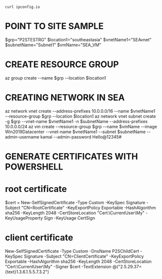 
```
curl ipconfig.io
```


# POINT TO SITE SAMPLE
$grp="P2STESTRG"
$location1="southeastasia" 
$vnetName1="SEAvnet" 
$subnetName="Subnet1"
$vmName="SEA_VM"

# CREATE RESOURCE GROUP
az group create --name $grp --location $location1

# CREATING NETWORK IN SEA
az network vnet create --address-prefixes 10.0.0.0/16 --name $vnetName1 --resource-group $grp --location $location1
az network vnet subnet create -g $grp --vnet-name $vnetName1 -n $subnetName --address-prefixes 10.0.0.0/24
az vm create --resource-group $grp --name $vmName --image Win2019Datacenter --vnet-name $vnetName1 --subnet $subnetName --admin-username kamal --admin-password Hello@12345#

# GENERATE CERTIFICATES WITH POWERSHELL
# root certificate
$cert = New-SelfSignedCertificate -Type Custom -KeySpec Signature -Subject "CN=RootCertificate" -KeyExportPolicy Exportable -HashAlgorithm sha256 -KeyLength 2048 -CertStoreLocation "Cert:\CurrentUser\My" -KeyUsageProperty Sign -KeyUsage CertSign
# client certificate
New-SelfSignedCertificate -Type Custom -DnsName P2SChildCert -KeySpec Signature -Subject "CN=ClientCertificate" -KeyExportPolicy Exportable -HashAlgorithm sha256 -KeyLength 2048 -CertStoreLocation "Cert:\CurrentUser\My" -Signer $cert -TextExtension @("2.5.29.37={text}1.3.6.1.5.5.7.3.2")

